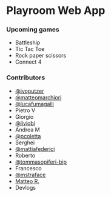 # Playroom Web App

### Upcoming games

- Battleship
- Tic Tac Toe
- Rock paper scissors
- Connect 4

### Contributors

- [@ivoputzer](https://github.com/ivoputzer)
- [@matteomarchiori](https://github.com/matteomarchiori)
- [@lucafumagalli](https://github.com/lucafumagalli)
- Pietro V
- Giorgio
- [@liviobi](https://github.com/liviobi)
- Andrea M
- [@pcoletta](https://github.com/pcoletta)
- Serghei
- [@mattiafederici](https://github.com/mattiafederici)
- Roberto
- [@tommasopiferi-bip](https://github.com/tommasopiferi-bip)
- Francesco
- [@mstraface](https://github.com/mstraface)
- [Matteo R.](https://github.com/mr-bip)
- Devlogs
